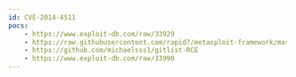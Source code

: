 ```yaml
---
id: CVE-2014-4511
pocs:
    - https://www.exploit-db.com/raw/33929
    - https://raw.githubusercontent.com/rapid7/metasploit-framework/master/modules/exploits/linux/http/gitlist_exec.rb
    - https://github.com/michaelsss1/gitlist-RCE
    - https://www.exploit-db.com/raw/33990
---
```

